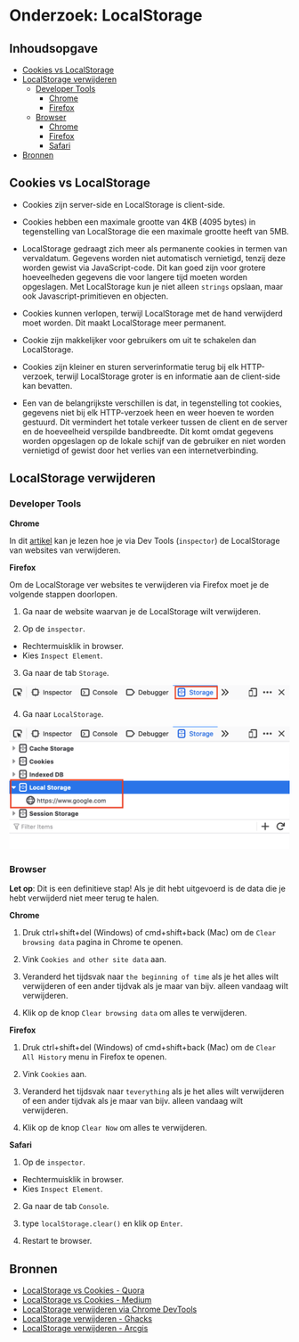 # Onderzoek: LocalStorage

## Inhoudsopgave

* [Cookies vs LocalStorage](#Cookies-vs-LocalStorage)
* [LocalStorage verwijderen](#LocalStorage-verwijderen)
  * [Developer Tools](#Developer-Tools)
    * [Chrome](#Chrome)
    * [Firefox](#Firefox)  
  * [Browser](#Browser)
    * [Chrome](#Chrome)
    * [Firefox](#Firefox)
    * [Safari](#Safari)
* [Bronnen](#Bronnen)

## Cookies vs LocalStorage

- Cookies zijn server-side en LocalStorage is client-side.

- Cookies hebben een maximale grootte van 4KB (4095 bytes) in tegenstelling van LocalStorage die een maximale grootte 
heeft van 5MB.

- LocalStorage gedraagt zich meer als permanente cookies in termen van vervaldatum. Gegevens worden niet 
automatisch vernietigd, tenzij deze worden gewist via JavaScript-code. Dit kan goed zijn voor grotere 
hoeveelheden gegevens die voor langere tijd moeten worden opgeslagen. Met LocalStorage kun je niet alleen 
`strings` opslaan, maar ook Javascript-primitieven en objecten.

- Cookies kunnen verlopen, terwijl LocalStorage met de hand verwijderd moet worden. Dit maakt LocalStorage 
meer permanent.

- Cookie zijn makkelijker voor gebruikers om uit te schakelen dan LocalStorage.

- Cookies zijn kleiner en sturen serverinformatie terug bij elk HTTP-verzoek, terwijl LocalStorage groter is en 
informatie aan de client-side kan bevatten.

- Een van de belangrijkste verschillen is dat, in tegenstelling tot cookies, gegevens niet bij elk HTTP-verzoek 
heen en weer hoeven te worden gestuurd. Dit vermindert het totale verkeer tussen de client en de server en de 
hoeveelheid verspilde bandbreedte. Dit komt omdat gegevens worden opgeslagen op de lokale schijf van de gebruiker 
en niet worden vernietigd of gewist door het verlies van een internetverbinding.

## LocalStorage verwijderen

### Developer Tools

**Chrome**

In dit [artikel](https://developers.google.com/web/tools/chrome-devtools/storage/localstorage?utm_source=devtools) 
kan je lezen hoe je via Dev Tools (`inspector`) de LocalStorage van websites van verwijderen.

**Firefox**

Om de LocalStorage ver websites te verwijderen via Firefox moet je de volgende stappen doorlopen.

1. Ga naar de website waarvan je de LocalStorage wilt verwijderen.

2. Op de `inspector`.

- Rechtermuisklik in browser.
- Kies `Inspect Element`.

3. Ga naar de tab `Storage`.

![Firefox Stap 3](https://github.com/MarjoleinAardewijn/browser-technologies-1920/blob/master/images/clear-localstorage/firefox/firefox-localstorage-step-3.png "Firefox Stap 3")

4. Ga naar `LocalStorage`.

![Firefox Stap 4](https://github.com/MarjoleinAardewijn/browser-technologies-1920/blob/master/images/clear-localstorage/firefox/firefox-localstorage-step-4.png "Firefox Stap 4")

### Browser

**Let op**: Dit is een definitieve stap! Als je dit hebt uitgevoerd is de data die je hebt verwijderd niet meer terug te halen.

**Chrome**

1. Druk ctrl+shift+del (Windows) of cmd+shift+back (Mac) om de `Clear browsing data` pagina in Chrome te openen.

2. Vink `Cookies and other site data` aan.

3. Veranderd het tijdsvak naar `the beginning of time` als je het alles wilt verwijderen of een ander tijdvak als je maar van bijv. alleen vandaag wilt verwijderen.

4. Klik op de knop `Clear browsing data` om alles te verwijderen.

**Firefox**

1. Druk ctrl+shift+del (Windows) of cmd+shift+back (Mac) om de `Clear All History` menu in Firefox te openen.

2. Vink `Cookies` aan.

3. Veranderd het tijdsvak naar `teverything` als je het alles wilt verwijderen of een ander tijdvak als je maar van bijv. alleen vandaag wilt verwijderen.

4. Klik op de knop `Clear Now` om alles te verwijderen.

**Safari**

1. Op de `inspector`.

- Rechtermuisklik in browser.
- Kies `Inspect Element`.

2. Ga naar de tab `Console`.

3. type `localStorage.clear()` en klik op `Enter`.

4. Restart te browser.

## Bronnen

- [LocalStorage vs Cookies - Quora](https://www.quora.com/What-are-the-pros-and-cons-of-using-an-HTML5-local-storage-vs-cookies)
- [LocalStorage vs Cookies - Medium](https://medium.com/swlh/cookies-vs-localstorage-whats-the-difference-d99f0eb09b44)
- [LocalStorage verwijderen via Chrome DevTools](https://developers.google.com/web/tools/chrome-devtools/storage/localstorage?utm_source=devtools)
- [LocalStorage verwijderen - Ghacks](https://www.ghacks.net/2015/02/05/how-to-clear-web-storage-in-your-browser-of-choice/)
- [LocalStorage verwijderen - Arcgis](https://doc.arcgis.com/en/maps-for-powerbi/get-started/clear-browser-storage.htm)

